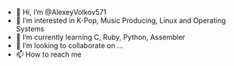 - 👋 Hi, I’m @AlexeyVolkov571
- 👀 I’m interested in K-Pop, Music Producing, Linux and Operating Systems
- 🌱 I’m currently learning C, Ruby, Python, Assembler
- 💞️ I’m looking to collaborate on ...
- 📫 How to reach me 

<!---
AlexeyVolkov571/AlexeyVolkov571 is a ✨ special ✨ repository because its `README.md` (this file) appears on your GitHub profile.
You can click the Preview link to take a look at your changes.
--->
